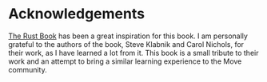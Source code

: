 # Acknowledgements

[The Rust Book](https://doc.rust-lang.org/book) has been a great inspiration for this book. I am personally grateful to the authors of the book, Steve Klabnik and Carol Nichols, for their work, as I have learned a lot from it. This book is a small tribute to their work and an attempt to bring a similar learning experience to the Move community.
